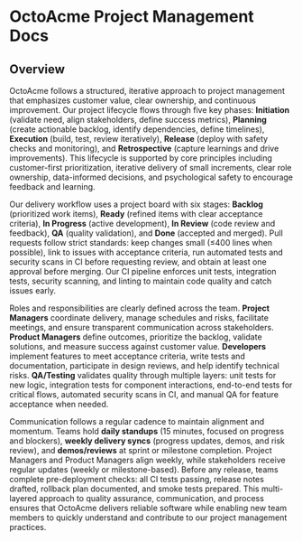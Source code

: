 # OctoAcme Project Management Docs

## Overview

OctoAcme follows a structured, iterative approach to project management that emphasizes customer value, clear ownership, and continuous improvement. Our project lifecycle flows through five key phases: **Initiation** (validate need, align stakeholders, define success metrics), **Planning** (create actionable backlog, identify dependencies, define timelines), **Execution** (build, test, review iteratively), **Release** (deploy with safety checks and monitoring), and **Retrospective** (capture learnings and drive improvements). This lifecycle is supported by core principles including customer-first prioritization, iterative delivery of small increments, clear role ownership, data-informed decisions, and psychological safety to encourage feedback and learning.

Our delivery workflow uses a project board with six stages: **Backlog** (prioritized work items), **Ready** (refined items with clear acceptance criteria), **In Progress** (active development), **In Review** (code review and feedback), **QA** (quality validation), and **Done** (accepted and merged). Pull requests follow strict standards: keep changes small (≤400 lines when possible), link to issues with acceptance criteria, run automated tests and security scans in CI before requesting review, and obtain at least one approval before merging. Our CI pipeline enforces unit tests, integration tests, security scanning, and linting to maintain code quality and catch issues early.

Roles and responsibilities are clearly defined across the team. **Project Managers** coordinate delivery, manage schedules and risks, facilitate meetings, and ensure transparent communication across stakeholders. **Product Managers** define outcomes, prioritize the backlog, validate solutions, and measure success against customer value. **Developers** implement features to meet acceptance criteria, write tests and documentation, participate in design reviews, and help identify technical risks. **QA/Testing** validates quality through multiple layers: unit tests for new logic, integration tests for component interactions, end-to-end tests for critical flows, automated security scans in CI, and manual QA for feature acceptance when needed.

Communication follows a regular cadence to maintain alignment and momentum. Teams hold **daily standups** (15 minutes, focused on progress and blockers), **weekly delivery syncs** (progress updates, demos, and risk review), and **demos/reviews** at sprint or milestone completion. Project Managers and Product Managers align weekly, while stakeholders receive regular updates (weekly or milestone-based). Before any release, teams complete pre-deployment checks: all CI tests passing, release notes drafted, rollback plan documented, and smoke tests prepared. This multi-layered approach to quality assurance, communication, and process ensures that OctoAcme delivers reliable software while enabling new team members to quickly understand and contribute to our project management practices.
